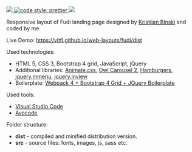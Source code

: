 <a target="_blank" href="https://opensource.org/licenses/MIT" title="License: MIT">
  <img src="https://img.shields.io/badge/License-MIT-blue.svg">
</a>
<a href="#badge">
  <img alt="code style: prettier" src="https://img.shields.io/badge/code_style-prettier-ff69b4.svg">
</a>
<a target="_blank" href="http://makeapullrequest.com" title="PRs Welcome"><img src="https://img.shields.io/badge/PRs-welcome-brightgreen.svg"></a>

Responsive layout of Fudi landing page designed by [Kristijan Binski](https://www.behance.net/gallery/16951129/FREE-PSD-Multipurpose-Landing-Page) and coded by me.

Live Demo: https://vitfl.github.io/web-layouts/fudi/dist

Used technologies:

* HTML 5, CSS 3, Bootstrap 4 grid, JavaScript, jQuery
* Additional libraries: [Animate.css](https://github.com/daneden/animate.css), [Owl Carousel 2](https://owlcarousel2.github.io/OwlCarousel2/), [Hamburgers](https://jonsuh.com/hamburgers/), [jquery.mmenu](http://mmenu.frebsite.nl/), [jquery.inview](https://github.com/protonet/jquery.inview) 
* Boilerplate: [Webpack 4 + Bootstrap 4 Grid + JQuery Boilerplate](https://github.com/VitFL/webpack4-bootstrap-jquery-boilerplate)

Used tools: 
* [Visual Studio Code](https://code.visualstudio.com/)
* [Avocode](https://avocode.com/)


Folder structure: 

* **dist** - compiled and minified distribution version.
* **src** - source files: fonts, images, js, sass etc.